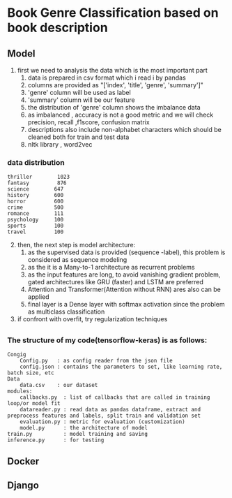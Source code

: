 # Book Genre Classification based on book description
##  Model
1) first we need to analysis the data which is the most important part
   1) data is prepared in csv format which i read i by pandas
   2) columns are provided as "['index', 'title', 'genre', 'summary']"
   3) 'genre' column will be used as label
   4) 'summary' column will be our feature
   5) the distribution of 'genre' column shows the imbalance data
   6) as imbalanced , accuracy is not a good metric and we will check precision, recall ,f1score, confusion matrix
   7) descriptions also include non-alphabet characters which should be cleaned both for train and test data
   8) nltk library , word2vec
### data distribution 
    thriller        1023
    fantasy         876
    science        647
    history        600
    horror         600
    crime          500
    romance        111
    psychology     100
    sports         100
    travel         100

2) then, the next step is model architecture:
    1) as the supervised data is provided (sequence -label), this problem is considered as sequence modeling
   2)  as the it is a Many-to-1 architecture as recurrent problems
   3) as the input features are long, to avoid vanishing gradient problem, gated architectures like GRU (faster) and LSTM are preferred
   4) Attention and Transformer(Attention without RNN) ares also can be applied
   5) final layer is a Dense layer with softmax activation since the problem as multiclass classification
3) if confront with overfit, try regularization techniques
## 
### The structure of my code(tensorflow-keras) is as follows:
    Congig 
        Config.py   : as config reader from the json file
        config.json : contains the parameters to set, like learning rate, batch size, etc
    Data    
        data.csv    : our dataset 
    modules:
        callbacks.py  : list of callbacks that are called in training loop/or model fit
        datareader.py : read data as pandas dataframe, extract and preprocess features and labels, split train and validation set
        evaluation.py : metric for evaluation (customization)
        model.py      : the architecture of model
    train.py          : model training and saving
    inference.py      : for testing
    
## Docker 


## Django 

        